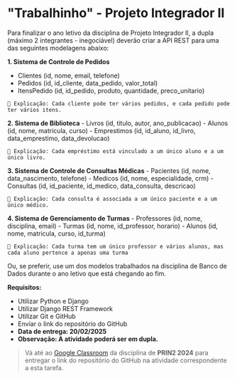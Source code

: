 # "Trabalhinho" - Projeto Integrador II

Para finalizar o ano letivo da disciplina de Projeto Integrador II, a dupla (máximo 2 integrantes - inegociável) deverão criar a API REST para uma das seguintes modelagens abaixo:

**1. Sistema de Controle de Pedidos**
   - Clientes (id, nome, email, telefone)
   - Pedidos (id, id_cliente, data_pedido, valor_total)
   - ItensPedido (id, id_pedido, produto, quantidade, preco_unitario)

`📝 Explicação: Cada cliente pode ter vários pedidos, e cada pedido pode ter vários itens.`

**2. Sistema de Biblioteca**
    - Livros (id, titulo, autor, ano_publicacao)
    - Alunos (id, nome, matricula, curso)
    - Emprestimos (id, id_aluno, id_livro, data_emprestimo, data_devolucao)

`📝 Explicação: Cada empréstimo está vinculado a um único aluno e a um único livro.`

**3. Sistema de Controle de Consultas Médicas**
    - Pacientes (id, nome, data_nascimento, telefone)
    - Medicos (id, nome, especialidade, crm)
    - Consultas (id, id_paciente, id_medico, data_consulta, descricao)

`📝 Explicação: Cada consulta é associada a um único paciente e a um único médico.`

**4. Sistema de Gerenciamento de Turmas**
    - Professores (id, nome, disciplina, email)
    - Turmas (id, nome, id_professor, horario)
    - Alunos (id, nome, matricula, curso, id_turma)

`📝 Explicação: Cada turma tem um único professor e vários alunos, mas cada aluno pertence a apenas uma turma`


Ou, se preferir, use um dos modelos trabalhados na disciplina de Banco de Dados durante o ano letivo que está chegando ao fim.



**Requisitos:**
- Utilizar Python e Django
- Utilizar Django REST Framework
- Utilizar Git e GitHub
- Enviar o link do repositório do GitHub
- **Data de entrega: 20/02/2025**
- **Observação: A atividade poderá ser em dupla.**


> Vá até ao [Google Classroom](https://classroom.google.com) da disciplina de **PRIN2 2024** para entregar o link do repositório do GitHub na atividade correspondente a esta tarefa.